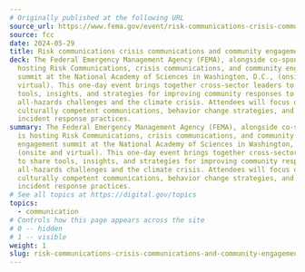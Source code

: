 ```yaml
---
# Originally published at the following URL
source_url: https://www.fema.gov/event/risk-communications-crisis-communications-and-community-engagement-summit
source: fcc
date: 2024-05-29
title: Risk communications crisis communications and community engagement summit
deck: The Federal Emergency Management Agency (FEMA), alongside co-sponsors, is
  hosting Risk Communications, crisis communications, and community engagement
  summit at the National Academy of Sciences in Washington, D.C., (onsite and
  virtual). This one-day event brings together cross-sector leaders to share
  tools, insights, and strategies for improving community responses to
  all-hazards challenges and the climate crisis. Attendees will focus on
  culturally competent communications, behavior change strategies, and enhancing
  incident response practices.
summary: The Federal Emergency Management Agency (FEMA), alongside co-sponsors,
  is hosting Risk Communications, crisis communications, and community
  engagement summit at the National Academy of Sciences in Washington, D.C.,
  (onsite and virtual). This one-day event brings together cross-sector leaders
  to share tools, insights, and strategies for improving community responses to
  all-hazards challenges and the climate crisis. Attendees will focus on
  culturally competent communications, behavior change strategies, and enhancing
  incident response practices.
# See all topics at https://digital.gov/topics
topics:
  - communication
# Controls how this page appears across the site
# 0 -- hidden
# 1 -- visible
weight: 1
slug: risk-communications-crisis-communications-and-community-engagement-summit
---
```

